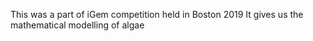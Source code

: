 This was a part of iGem competition held in Boston 2019
It gives us the mathematical modelling of algae
